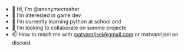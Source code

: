 - 👋 Hi, I’m @anonymecrasher
- 👀 I’m interested in game dev
- 🌱 I’m currently learning python at school and 
- 💞️ I’m looking to collaborate on somme projecte
- 📫 How to reach me with matvanrijsel@gmail.com or matvanrijsel on discord

<!---
anonymecrasher/anonymecrasher is a ✨ special ✨ repository because its `README.md` (this file) appears on your GitHub profile.
You can click the Preview link to take a look at your changes.
--->
